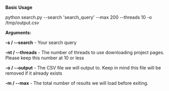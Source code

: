 **Basic Usage**

python search.py --search 'search_query' --max 200 --threads 10 -o /tmp/output.csv

**Arguments:**

 **-s / --search** - Your search query
 
 **-nt / --threads** - The number of threads to use downloading project pages. Please keep this number at 10 or less
 
 **-o / --output** - The CSV file we will output to. Keep in mind this file will be removed if it already exists
 
 **-m / --max** - The total number of results we will load before exiting.
